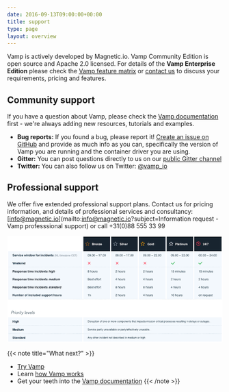```yaml
---
date: 2016-09-13T09:00:00+00:00
title: support
type: page
layout: overview
---
```

Vamp is actively developed by Magnetic.io. Vamp Community Edition is open source and Apache 2.0 licensed. For details of the **Vamp Enterprise Edition** please check the [Vamp feature matrix](/why-use-vamp/enterprise-edition/) or [contact us](mailto:info@magnetic.io) to discuss your requirements, pricing and features.

## Community support
If you have a question about Vamp, please check the [Vamp documentation](/documentation/using-vamp/artifacts) first  - we're always adding new resources, tutorials and examples.

* **Bug reports:** If you found a bug, please report it! [Create an issue on GitHub](https://github.com/magneticio/vamp/issues) and provide as much info as you can, specifically the version of Vamp you are running and the container driver you are using.
* **Gitter:** You can post questions directly to us on our [public Gitter channel](https://gitter.im/magneticio/vamp)  
* **Twitter:** You can also follow us on Twitter: [@vamp_io](https://twitter.com/vamp_io)

## Professional support
We offer five extended professional support plans. Contact us for pricing information, and details of professional services and consultancy: [info@magnetic.io](mailto:info@magnetic.io?subject=Information request - Vamp professsional support) or call +31(0)88 555 33 99

![](images/tables/201702-professional-support-plans.png)


{{< note title="What next?" >}}
* [Try Vamp](/documentation/installation/hello-world)
* Learn [how Vamp works](/documentation/how-vamp-works/architecture-and-components)
* Get your teeth into the [Vamp documentation](/documentation/using-vamp/artifacts)
{{< /note >}}
